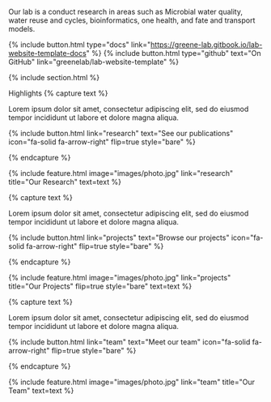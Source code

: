Our lab is a conduct research in areas such as Microbial water quality, water reuse and cycles, bioinformatics, one health, and fate and transport models.

{% include button.html type="docs" link="https://greene-lab.gitbook.io/lab-website-template-docs" %} {% include button.html type="github" text="On GitHub" link="greenelab/lab-website-template" %}

{% include section.html %}

Highlights
{% capture text %}

Lorem ipsum dolor sit amet, consectetur adipiscing elit, sed do eiusmod tempor incididunt ut labore et dolore magna aliqua.

{% include button.html link="research" text="See our publications" icon="fa-solid fa-arrow-right" flip=true style="bare" %}

{% endcapture %}

{% include feature.html image="images/photo.jpg" link="research" title="Our Research" text=text %}

{% capture text %}

Lorem ipsum dolor sit amet, consectetur adipiscing elit, sed do eiusmod tempor incididunt ut labore et dolore magna aliqua.

{% include button.html link="projects" text="Browse our projects" icon="fa-solid fa-arrow-right" flip=true style="bare" %}

{% endcapture %}

{% include feature.html image="images/photo.jpg" link="projects" title="Our Projects" flip=true style="bare" text=text %}

{% capture text %}

Lorem ipsum dolor sit amet, consectetur adipiscing elit, sed do eiusmod tempor incididunt ut labore et dolore magna aliqua.

{% include button.html link="team" text="Meet our team" icon="fa-solid fa-arrow-right" flip=true style="bare" %}

{% endcapture %}

{% include feature.html image="images/photo.jpg" link="team" title="Our Team" text=text %}